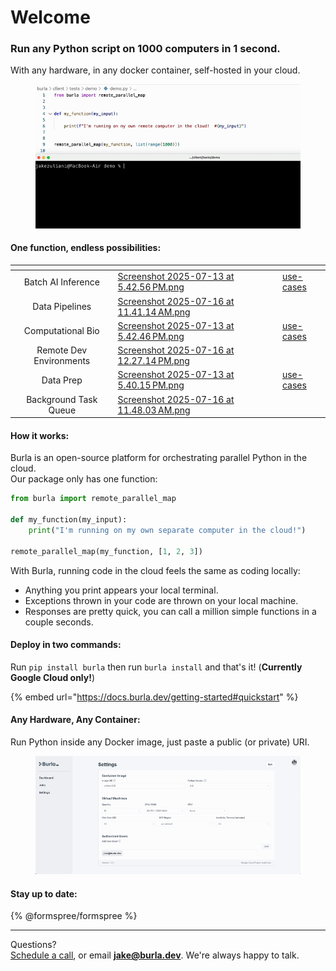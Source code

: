 # Welcome

### Run any Python script on 1000 computers in 1 second.

With any hardware, in any docker container, self-hosted in your cloud.

<figure><img src=".gitbook/assets/WebsiteDemo-ezgif.com-video-to-gif-converter.gif" alt=""><figcaption></figcaption></figure>

#### One function, endless possibilities:

<table data-view="cards"><thead><tr><th align="center"></th><th data-hidden data-card-cover data-type="files"></th><th data-hidden data-card-target data-type="content-ref"></th></tr></thead><tbody><tr><td align="center">Batch AI Inference</td><td><a href=".gitbook/assets/Screenshot 2025-07-13 at 5.42.56 PM.png">Screenshot 2025-07-13 at 5.42.56 PM.png</a></td><td><a href="use-cases/">use-cases</a></td></tr><tr><td align="center">Data Pipelines</td><td><a href=".gitbook/assets/Screenshot 2025-07-16 at 11.41.14 AM.png">Screenshot 2025-07-16 at 11.41.14 AM.png</a></td><td></td></tr><tr><td align="center">Computational Bio</td><td><a href=".gitbook/assets/Screenshot 2025-07-13 at 5.42.46 PM.png">Screenshot 2025-07-13 at 5.42.46 PM.png</a></td><td><a href="use-cases/">use-cases</a></td></tr><tr><td align="center">Remote Dev Environments</td><td><a href=".gitbook/assets/Screenshot 2025-07-16 at 12.27.14 PM.png">Screenshot 2025-07-16 at 12.27.14 PM.png</a></td><td></td></tr><tr><td align="center">Data Prep</td><td><a href=".gitbook/assets/Screenshot 2025-07-13 at 5.40.15 PM.png">Screenshot 2025-07-13 at 5.40.15 PM.png</a></td><td><a href="use-cases/">use-cases</a></td></tr><tr><td align="center">Background Task Queue</td><td><a href=".gitbook/assets/Screenshot 2025-07-16 at 11.48.03 AM.png">Screenshot 2025-07-16 at 11.48.03 AM.png</a></td><td></td></tr></tbody></table>

#### How it works:

Burla is an open-source platform for orchestrating parallel Python in the cloud.\
Our package only has one function:

```python
from burla import remote_parallel_map

def my_function(my_input):
    print("I'm running on my own separate computer in the cloud!")
    
remote_parallel_map(my_function, [1, 2, 3])
```

With Burla, running code in the cloud feels the same as coding locally:

* Anything you print appears your local terminal.
* Exceptions thrown in your code are thrown on your local machine.
* Responses are pretty quick, you can call a million simple functions in a couple seconds.

#### Deploy in two commands:

Run `pip install burla` then run `burla install` and that's it! (**Currently Google Cloud only!**)

{% embed url="https://docs.burla.dev/getting-started#quickstart" %}

#### &#x20;Any Hardware, Any Container:

Run Python inside any Docker image, just paste a public (or private) URI.

<figure><img src=".gitbook/assets/ScreenRecording2025-07-16at3.46.31PM-ezgif.com-video-to-gif-converter.gif" alt=""><figcaption></figcaption></figure>

&#x20;

#### Stay up to date:

{% @formspree/formspree %}

&#x20;

***

Questions?\
[Schedule a call](http://cal.com/jakez/burla), or email **jake@burla.dev**. We're always happy to talk.
